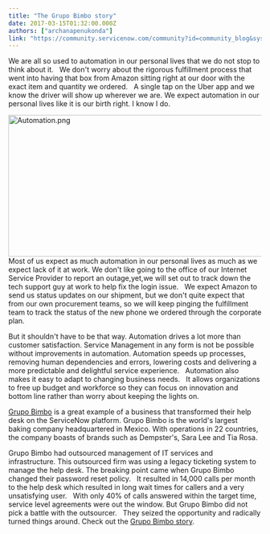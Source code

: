 ```yaml
---
title: "The Grupo Bimbo story"
date: 2017-03-15T01:32:00.000Z
authors: ["archanapenukonda"]
link: "https://community.servicenow.com/community?id=community_blog&sys_id=903d2ae5dbd0dbc01dcaf3231f961997"
---
```

<p>We are all so used to automation in our personal lives that we do not stop to think about it.   We don't worry about the rigorous fulfillment process that went into having that box from Amazon sitting right at our door with the exact item and quantity we ordered.   A single tap on the Uber app and we know the driver will show up wherever we are. We expect automation in our personal lives like it is our birth right. I know I do.</p><p></p><p><img alt="Automation.png" class="image-1 jive-image" src="http://autonoware.com/wp-content/uploads/2016/05/Automation.png" style="width: 620px; height: 282px; float: right;"/></p><p>Most of us expect as much automation in our personal lives as much as we expect lack of it at work. We don't like going to the office of our Internet Service Provider to report an outage,yet,we will set out to track down the tech support guy at work to help fix the login issue.   We expect Amazon to send us status updates on our shipment, but we don't quite expect that from our own procurement teams, so we will keep pinging the fulfillment team to track the status of the new phone we ordered through the corporate plan.</p><p></p><p>But it shouldn't have to be that way. Automation drives a lot more than customer satisfaction. Service Management in any form is not be possible without improvements in automation. Automation speeds up processes, removing human dependencies and errors, lowering costs and delivering a more predictable and delightful service experience.   Automation also makes it easy to adapt to changing business needs.   It allows organizations to free up budget and workforce so they can focus on innovation and bottom line rather than worry about keeping the lights on.</p><p></p><p><a title="w.servicenow.com/content/dam/servicenow/documents/case-studies/cs-grupo-bimbo.pdf" href="http://www.servicenow.com/content/dam/servicenow/documents/case-studies/cs-grupo-bimbo.pdf">Grupo Bimbo</a> is a great example of a business that transformed their help desk on the ServiceNow platform. Grupo Bimbo is the world's largest baking company headquartered in Mexico. With operations in 22 countries, the company boasts of brands such as Dempster's, Sara Lee and Tia Rosa.</p><p></p><p>Grupo Bimbo had outsourced management of IT services and infrastructure. This outsourced firm was using a legacy ticketing system to manage the help desk. The breaking point came when Grupo Bimbo changed their password reset policy.   It resulted in 14,000 calls per month to the help desk which resulted in long wait times for callers and a very unsatisfying user.   With only 40% of calls answered within the target time, service level agreements were out the window. But Grupo Bimbo did not pick a battle with the outsourcer.   They seized the opportunity and radically turned things around. Check out the <a title="w.servicenow.com/content/dam/servicenow/documents/case-studies/cs-grupo-bimbo.pdf" href="http://www.servicenow.com/content/dam/servicenow/documents/case-studies/cs-grupo-bimbo.pdf">Grupo Bimbo story</a>.</p>